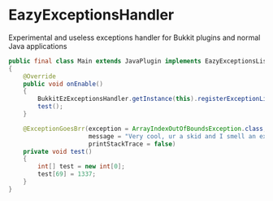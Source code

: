 # EazyExceptionsHandler

Experimental and useless exceptions handler for Bukkit plugins and normal Java applications 

```Java
public final class Main extends JavaPlugin implements EazyExceptionsListener
{
    @Override
    public void onEnable()
    {
        BukkitEzExceptionsHandler.getInstance(this).registerExceptionListener(this);
        test();
    }

    @ExceptionGoesBrr(exception = ArrayIndexOutOfBoundsException.class, 
                      message = "Very cool, ur a skid and I smell an exception", 
                      printStackTrace = false)
    private void test()
    {
        int[] test = new int[0];
        test[69] = 1337;
    }
}
```
